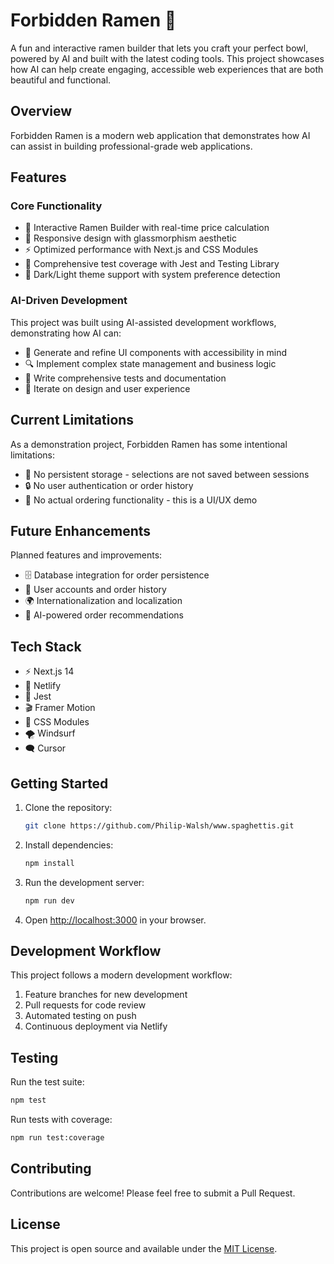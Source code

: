 # Forbidden Ramen 🍜

 A fun and interactive ramen builder that lets you craft your perfect bowl, powered by AI and built with the latest coding tools. This project showcases how AI can help create engaging, accessible web experiences that are both beautiful and functional.

## Overview

Forbidden Ramen is a modern web application that demonstrates how AI can assist in building professional-grade web applications.

## Features

### Core Functionality
- 🍜 Interactive Ramen Builder with real-time price calculation
- 🎨 Responsive design with glassmorphism aesthetic
- ⚡ Optimized performance with Next.js and CSS Modules
- 🧪 Comprehensive test coverage with Jest and Testing Library
- 🌙 Dark/Light theme support with system preference detection

### AI-Driven Development
This project was built using AI-assisted development workflows, demonstrating how AI can:
- 🤖 Generate and refine UI components with accessibility in mind
- 🔍 Implement complex state management and business logic
- 🎯 Write comprehensive tests and documentation
- 🔄 Iterate on design and user experience

## Current Limitations

As a demonstration project, Forbidden Ramen has some intentional limitations:
- 💾 No persistent storage - selections are not saved between sessions
- 🔒 No user authentication or order history
- 🛒 No actual ordering functionality - this is a UI/UX demo

## Future Enhancements

Planned features and improvements:
- 🗄️ Database integration for order persistence
- 👥 User accounts and order history
- 🌍 Internationalization and localization
- 🤖 AI-powered order recommendations

## Tech Stack

- ⚡ Next.js 14
- 🌊 Netlify
- 🧪 Jest
- 🎬 Framer Motion
- 🎨 CSS Modules
- 🌪️ Windsurf
- 🗨️ Cursor

## Getting Started

1. Clone the repository:
   ```bash
   git clone https://github.com/Philip-Walsh/www.spaghettis.git
   ```

2. Install dependencies:
   ```bash
   npm install
   ```

3. Run the development server:
   ```bash
   npm run dev
   ```

4. Open [http://localhost:3000](http://localhost:3000) in your browser.

## Development Workflow

This project follows a modern development workflow:
1. Feature branches for new development
2. Pull requests for code review
3. Automated testing on push
4. Continuous deployment via Netlify

## Testing

Run the test suite:
```bash
npm test
```

Run tests with coverage:
```bash
npm run test:coverage
```

## Contributing

Contributions are welcome! Please feel free to submit a Pull Request.

## License

This project is open source and available under the [MIT License](LICENSE).

